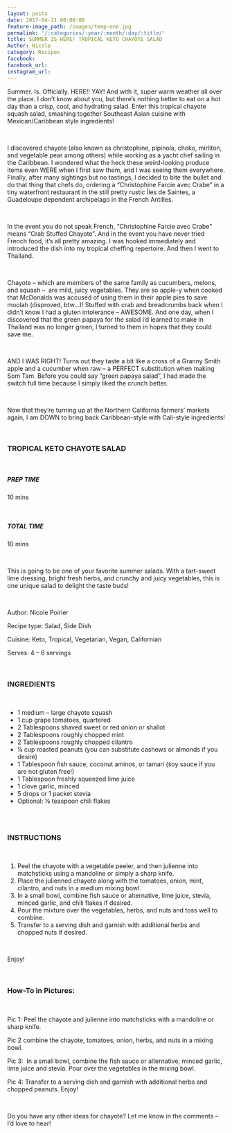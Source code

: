 ```yaml
---
layout: posts
date: 2017-04-11 00:00:00
feature-image_path: /images/temp-one.jpg
permalink: '/:categories/:year/:month/:day/:title/'
title: SUMMER IS HERE! TROPICAL KETO CHAYOTE SALAD
Author: Nicole
category: Recipes
facebook:
facebook_url:
instagram_url:
---
```


Summer. Is. Officially. HERE!! YAY! And with it, super warm weather all over the place. I don’t know about you, but there’s nothing better to eat on a hot day than a crisp, cool, and hydrating salad. Enter this tropical chayote squash salad, smashing together Southeast Asian cuisine with Mexican/Caribbean style ingredients!

&nbsp;

I discovered chayote (also known as christophine, pipinola, choko, mirliton, and vegetable pear among others) while working as a yacht chef sailing in the Caribbean. I wondered what the heck these weird-looking produce items even WERE when I first saw them, and I was seeing them everywhere. Finally, after many sightings but no tastings, I decided to bite the bullet and do that thing that chefs do, ordering a “Christophine Farcie avec Crabe” in a tiny waterfront restaurant in the still pretty rustic &Icirc;les de Saintes, a Guadeloupe dependent archipelago in the French Antilles.

&nbsp;

In the event you do not speak French, “Christophine Farcie avec Crabe” means “Crab Stuffed Chayote”. And in the event you have never tried French food, it’s all pretty amazing. I was hooked immediately and introduced the dish into my tropical cheffing repertoire. And then I went to Thailand.

&nbsp;

Chayote – which are members of the same family as cucumbers, melons, and squash –&nbsp; are mild, juicy vegetables. They are so apple-y when cooked that McDonalds was accused of using them in their apple pies to save moolah (disproved, btw…)! Stuffed with crab and breadcrumbs back when I didn’t know I had a gluten intolerance – AWESOME. And one day, when I discovered that the green papaya for the salad I’d learned to make in Thailand was no longer green, I turned to them in hopes that they could save me.

&nbsp;

AND I WAS RIGHT! Turns out they taste a bit like a cross of a Granny Smith apple and a cucumber when raw – a PERFECT substitution when making Som Tam. Before you could say “green papaya salad”, I had made the switch full time because I simply liked the crunch better.

&nbsp;

Now that they’re turning up at the Northern California farmers’ markets again, I am DOWN to bring back Caribbean-style with Cali-style ingredients!

&nbsp;

### TROPICAL KETO CHAYOTE SALAD

&nbsp;

##### PREP TIME

10 mins

&nbsp;

##### TOTAL TIME

10 mins

&nbsp;

This is going to be one of your favorite summer salads. With a tart-sweet lime dressing, bright fresh herbs, and crunchy and juicy vegetables, this is one unique salad to delight the taste buds!

&nbsp;

Author: Nicole Poirier

Recipe type: Salad, Side Dish

Cuisine: Keto, Tropical, Vegetarian, Vegan, Californian

Serves: 4 – 6 servings

&nbsp;

### INGREDIENTS

&nbsp;

* 1 medium – large chayote squash
* 1 cup grape tomatoes, quartered
* 2 Tablespoons shaved sweet or red onion or shallot
* 2 Tablespoons roughly chopped mint
* 2 Tablespoons roughly chopped cilantro
* ¼ cup roasted peanuts (you can substitute cashews or almonds if you desire)
* 1 Tablespoon fish sauce, coconut aminos, or tamari (soy sauce if you are not gluten free!)
* 1 Tablespoon freshly squeezed lime juice
* 1 clove garlic, minced
* 5 drops or 1 packet stevia
* Optional: ⅛ teaspoon chili flakes

### &nbsp;

### INSTRUCTIONS

&nbsp;

1. Peel the chayote with a vegetable peeler, and then julienne into matchsticks using a mandoline or simply a sharp knife.
2. Place the julienned chayote along with the tomatoes, onion, mint, cilantro, and nuts in a medium mixing bowl.
3. In a small bowl, combine fish sauce or alternative, lime juice, stevia, minced garlic, and chili flakes if desired.
4. Pour the mixture over the vegetables, herbs, and nuts and toss well to combine.
5. Transfer to a serving dish and garnish with additional herbs and chopped nuts if desired.

&nbsp;

Enjoy!

&nbsp;

### How-To in Pictures:

&nbsp;

Pic 1: Peel the chayote and julienne into matchsticks with a mandoline or sharp knife.

Pic 2 combine the chayote, tomatoes, onion, herbs, and nuts in a mixing bowl.

Pic 3:&nbsp; In a small bowl, combine the fish sauce or alternative, minced garlic, lime juice and stevia. Pour over the vegetables in the mixing bowl.

Pic 4: Transfer to a serving dish and garnish with additional herbs and chopped peanuts. Enjoy!

&nbsp;

Do you have any other ideas for chayote? Let me know in the comments – I’d love to hear!